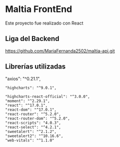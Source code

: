 # Maltia FrontEnd
Este proyecto fue realizado con React

## Liga del Backend 
https://github.com/MariaFernanda2502/maltia-api.git 

## Librerías utilizadas

  "axios": "^0.21.1",
  
    "highcharts": "^9.0.1",
    
    "highcharts-react-official": "^3.0.0",
    "moment": "^2.29.1",
    "react": "^17.0.1",
    "react-dom": "^17.0.1",
    "react-router": "^5.2.0",
    "react-router-dom": "^5.2.0",
    "react-scripts": "4.0.3",
    "react-select": "^4.2.1",
    "sweetalert": "^2.1.2",
    "sweetalert2": "^10.16.6",
    "web-vitals": "^1.1.0"
